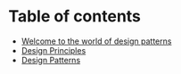 # Table of contents

* [Welcome to the world of design patterns](README.md)
* [Design Principles](design-principles.md)
* [Design Patterns](design-patterns.md)

